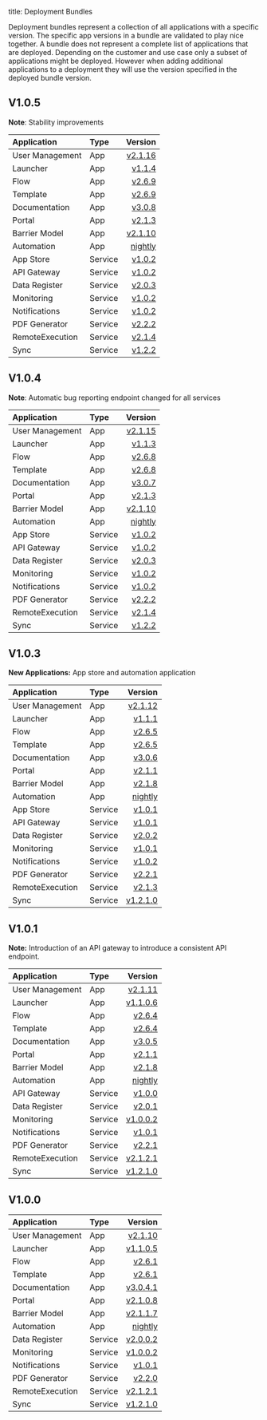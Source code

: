 title: Deployment Bundles

Deployment bundles represent a collection of all applications with a specific version. The specific app versions in a bundle are validated to play nice together. A bundle does not represent a complete list of applications that are deployed. Depending on the customer and use case only a subset of applications might be deployed. However when adding additional applications to a deployment they will use the version specified in the deployed bundle version.


## V1.0.5

**Note**: Stability improvements

Application     | Type     | Version
:-------------- | :------- | ------------:
User Management | App      | [v2.1.16][user-mgm-v2.1.16]
Launcher        | App      | [v1.1.4][launcher-v1.1.4]
Flow            | App      | [v2.6.9][flow-2.6.9]
Template        | App      | [v2.6.9][template-2.6.9]
Documentation   | App      | [v3.0.8][doc-v3.0.8]
Portal          | App      | [v2.1.3][portal-v2.1.3]
Barrier Model   | App      | [v2.1.10][barrier-model-v2.1.10]
Automation      | App      | [nightly][automation-nightly]
App Store       | Service  | [v1.0.2][app-store-v1.0.2]
API Gateway     | Service  | [v1.0.2][api-gateway-v1.0.2]
Data Register   | Service  | [v2.0.3][data-register-v2.0.3]
Monitoring      | Service  | [v1.0.2][monitor-v1.0.2]
Notifications   | Service  | [v1.0.2][notifications-1.0.2]
PDF Generator   | Service  | [v2.2.2][pdf-generator-2.2.2]
RemoteExecution | Service  | [v2.1.4][remote-exec-v2.1.4]
Sync            | Service  | [v1.2.2][sync-v1.2.2]

[user-mgm-v2.1.16]: ./apps/user-management.md#v2116
[launcher-v1.1.4]: ./apps/launcher.md#v114
[flow-2.6.9]: ./apps/flow.md#v269
[template-2.6.9]: ./apps/template.md#v269
[doc-v3.0.8]: ./apps/documentation.md#v308
[portal-v2.1.3]: ./apps/portal.md#v213
[barrier-model-v2.1.10]: ./apps/barrier-model.md#v2110
[automation-nightly]: ./apps/automation.md#nightly

[app-store-v1.0.2]: ./services/app-store.md#v102
[api-gateway-v1.0.2]: ./services/api-gateway.md#v102
[data-register-v2.0.3]: ./services/data-register.md#v203
[monitor-v1.0.2]: ./services/monitoring.md#v102
[notifications-1.0.2]: ./services/notifications.md#v102
[pdf-generator-2.2.2]: ./services/pdf-generator.md#v222
[remote-exec-v2.1.4]: ./services/remote-execution.md#v214
[sync-v1.2.2]: ./services/sync.md#v122

## V1.0.4

**Note**: Automatic bug reporting endpoint changed for all services

Application     | Type     | Version
:-------------- | :------- | ------------:
User Management | App      | [v2.1.15][user-mgm-v2.1.15]
Launcher        | App      | [v1.1.3][launcher-v1.1.3]
Flow            | App      | [v2.6.8][flow-2.6.8]
Template        | App      | [v2.6.8][template-2.6.8]
Documentation   | App      | [v3.0.7][doc-v3.0.7]
Portal          | App      | [v2.1.3][portal-v2.1.3]
Barrier Model   | App      | [v2.1.10][barrier-model-v2.1.10]
Automation      | App      | [nightly][automation-nightly]
App Store       | Service  | [v1.0.2][app-store-v1.0.2]
API Gateway     | Service  | [v1.0.2][api-gateway-v1.0.2]
Data Register   | Service  | [v2.0.3][data-register-v2.0.3]
Monitoring      | Service  | [v1.0.2][monitor-v1.0.2]
Notifications   | Service  | [v1.0.2][notifications-1.0.2]
PDF Generator   | Service  | [v2.2.2][pdf-generator-2.2.2]
RemoteExecution | Service  | [v2.1.4][remote-exec-v2.1.4]
Sync            | Service  | [v1.2.2][sync-v1.2.2]

[user-mgm-v2.1.15]: ./apps/user-management.md#v2115
[launcher-v1.1.3]: ./apps/launcher.md#v113
[flow-2.6.8]: ./apps/flow.md#v268
[template-2.6.8]: ./apps/template.md#v268
[doc-v3.0.7]: ./apps/documentation.md#v307
[portal-v2.1.3]: ./apps/portal.md#v213
[barrier-model-v2.1.10]: ./apps/barrier-model.md#v2110
[automation-nightly]: ./apps/automation.md#nightly

[app-store-v1.0.2]: ./services/app-store.md#v102
[api-gateway-v1.0.2]: ./services/api-gateway.md#v102
[data-register-v2.0.3]: ./services/data-register.md#v203
[monitor-v1.0.2]: ./services/monitoring.md#v102
[notifications-1.0.2]: ./services/notifications.md#v102
[pdf-generator-2.2.2]: ./services/pdf-generator.md#v222
[remote-exec-v2.1.4]: ./services/remote-execution.md#v214
[sync-v1.2.2]: ./services/sync.md#v122

## V1.0.3

**New Applications:** App store and automation application

Application     | Type     | Version
:-------------- | :------- | ------------:
User Management | App      | [v2.1.12][user-mgm-v2.1.12]
Launcher        | App      | [v1.1.1][launcher-v1.1.1]
Flow            | App      | [v2.6.5][flow-2.6.5]
Template        | App      | [v2.6.5][template-2.6.5]
Documentation   | App      | [v3.0.6][doc-v3.0.6]
Portal          | App      | [v2.1.1][portal-v2.1.1]
Barrier Model   | App      | [v2.1.8][barrier-model-v2.1.8]
Automation      | App      | [nightly][automation-nightly]
App Store       | Service  | [v1.0.1][app-store-v1.0.1]
API Gateway     | Service  | [v1.0.1][api-gateway-v1.0.1]
Data Register   | Service  | [v2.0.2][data-register-v2.0.2]
Monitoring      | Service  | [v1.0.1][monitor-v1.0.1]
Notifications   | Service  | [v1.0.2][notifications-1.0.2]
PDF Generator   | Service  | [v2.2.1][pdf-generator-2.2.1]
RemoteExecution | Service  | [v2.1.3][remote-exec-v2.1.3]
Sync            | Service  | [v1.2.1.0][sync-v1.2.1.0]

[user-mgm-v2.1.12]: ./apps/user-management.md#v2112
[launcher-v1.1.1]: ./apps/launcher.md#v111
[flow-2.6.5]: ./apps/flow.md#v265
[template-2.6.5]: ./apps/template.md#v265
[doc-v3.0.6]: ./apps/documentation.md#v306
[portal-v2.1.1]: ./apps/portal.md#v211
[barrier-model-v2.1.8]: ./apps/barrier-model.md#v218
[automation-nightly]: ./apps/automation.md#nightly

[app-store-v1.0.1]: ./services/app-store.md#v101
[api-gateway-v1.0.1]: ./services/api-gateway.md#v101
[data-register-v2.0.2]: ./services/data-register.md#v202
[monitor-v1.0.1]: ./services/monitoring.md#v101
[notifications-1.0.2]: ./services/notifications.md#v102
[pdf-generator-2.2.1]: ./services/pdf-generator.md#v221
[remote-exec-v2.1.3]: ./services/remote-execution.md#v213
[sync-v1.2.1.0]: ./services/sync.md#v1210

## V1.0.1

**Note:** Introduction of an API gateway to introduce a consistent API endpoint.

Application     | Type     | Version
:-------------- | :------- | ------------:
User Management | App      | [v2.1.11][user-mgm-v2.1.11]
Launcher        | App      | [v1.1.0.6][launcher-v1.1.0.6]
Flow            | App      | [v2.6.4][flow-2.6.4]
Template        | App      | [v2.6.4][template-2.6.4]
Documentation   | App      | [v3.0.5][doc-v3.0.5]
Portal          | App      | [v2.1.1][portal-v2.1.1]
Barrier Model   | App      | [v2.1.8][barrier-model-v2.1.8]
Automation      | App      | [nightly][automation-nightly]
API Gateway     | Service  | [v1.0.0][api-gateway-v1.0.0]
Data Register   | Service  | [v2.0.1][data-register-v2.0.1]
Monitoring      | Service  | [v1.0.0.2][monitor-v1.0.0.2]
Notifications   | Service  | [v1.0.1][notifications-1.0.1]
PDF Generator   | Service  | [v2.2.1][pdf-generator-2.2.1]
RemoteExecution | Service  | [v2.1.2.1][remote-exec-v2.1.2.1]
Sync            | Service  | [v1.2.1.0][sync-v1.2.1.0]

[user-mgm-v2.1.11]: ./apps/user-management.md#v2111
[launcher-v1.1.0.6]: ./apps/launcher.md#v1106
[flow-2.6.4]: ./apps/flow.md#v264
[template-2.6.4]: ./apps/template.md#v264
[doc-v3.0.5]: ./apps/documentation.md#v305
[portal-v2.1.1]: ./apps/portal.md#v211
[barrier-model-v2.1.8]: ./apps/barrier-model.md#v218
[automation-nightly]: ./apps/automation.md#nightly

[api-gateway-v1.0.0]: ./services/api-gateway.md#v100
[data-register-v2.0.1]: ./services/data-register.md#v201
[monitor-v1.0.0.2]: ./services/monitoring.md#v1002
[notifications-1.0.1]: ./services/notifications.md#v101
[pdf-generator-2.2.1]: ./services/pdf-generator.md#v221
[remote-exec-v2.1.2.1]: ./services/remote-execution.md#v2121
[sync-v1.2.1.0]: ./services/sync.md#v1210

## V1.0.0

Application     | Type     | Version
:-------------- | :------- | ------------:
User Management | App      | [v2.1.10][user-mgm-v2.1.10]
Launcher        | App      | [v1.1.0.5][launcher-v1.1.0.5]
Flow            | App      | [v2.6.1][flow-2.6.1]
Template        | App      | [v2.6.1][template-2.6.1]
Documentation   | App      | [v3.0.4.1][doc-v3.0.4.1]
Portal          | App      | [v2.1.0.8][portal-v2.1.0.8]
Barrier Model   | App      | [v2.1.1.7][barrier-model-v2.1.1.7]
Automation      | App      | [nightly][automation-nightly]
Data Register   | Service  | [v2.0.0.2][data-register-v2.0.0.2]
Monitoring      | Service  | [v1.0.0.2][monitor-v1.0.0.2]
Notifications   | Service  | [v1.0.1][notifications-1.0.1]
PDF Generator   | Service  | [v2.2.0][pdf-generator-2.2.0]
RemoteExecution | Service  | [v2.1.2.1][remote-exec-v2.1.2.1]
Sync            | Service  | [v1.2.1.0][sync-v1.2.1.0]

[user-mgm-v2.1.10]: ./apps/user-management.md#v2110
[launcher-v1.1.0.5]: ./apps/launcher.md#v1105
[flow-2.6.1]: ./apps/flow.md#v261
[template-2.6.1]: ./apps/template.md#v261
[doc-v3.0.4.1]: ./apps/documentation.md#v3041
[portal-v2.1.0.8]: ./apps/portal.md#v2108
[barrier-model-v2.1.1.7]: ./apps/barrier-model.md#v2117
[automation-nightly]: ./apps/automation.md#nightly

[data-register-v2.0.0.2]: ./services/data-register.md#v2002
[monitor-v1.0.0.2]: ./services/monitoring.md#v1002
[notifications-1.0.1]: ./services/notifications.md#v101
[pdf-generator-2.2.0]: ./services/pdf-generator.md#v220
[remote-exec-v2.1.2.1]: ./services/remote-execution.md#v2121
[sync-v1.2.1.0]: ./services/sync.md#v1210
